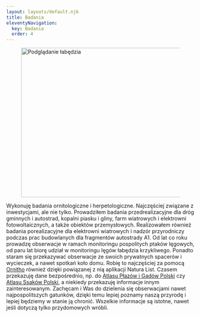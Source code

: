 ```yaml
---
layout: layouts/default.njk
title: Badania
eleventyNavigation:
  key: Badania
  order: 4
---
```

<figure class="max-w-lg lg:float-right lg:ml-12 px-6 sm:px-0 mt-3">
<img src="/img/labedz.jpg" alt="Podglądanie łabędzia" class="bg-yellow-100 p-2 sm:p-3 shadow-lg rotate-r" loading="lazy" width="532" height="399">
</figure>

Wykonuję badania ornitologiczne i herpetologiczne. Najczęściej związane z inwestycjami, ale nie tylko. Prowadziłem badania przedrealizacyjne dla dróg gminnych i autostrad, kopalni piasku i gliny, farm wiatrowych i elektrowni fotowoltaicznych, a także obiektów przemysłowych. Realizowałem również badania porealizacyjne dla elektrowni wiatrowych i nadzór przyrodniczy podczas prac budowlanych dla fragmentów autostrady A1. Od lat co roku prowadzę obserwacje w ramach monitoringu pospolitych ptaków lęgowych, od paru lat biorę udział w monitoringu lęgów łabędzia krzykliwego. Ponadto staram się przekazywać obserwacje ze swoich prywatnych spacerów i wycieczek, a nawet spotkań koło domu. Robię to najczęściej za pomocą [Ornitho](https://www.ornitho.pl/) również dzięki powiązanej z nią aplikacji Natura List. Czasem przekazuję dane bezpośrednio, np. do [Atlasu Płazów i Gadów Polski](https://www.iop.krakow.pl/PlazyGady) czy [Atlasu Ssaków Polski](https://www.iop.krakow.pl/ssaki), a niekiedy przekazuję informacje innym zainteresowanym. Zachęcam i Was do dzielenia się obserwacjami nawet najpospolitszych gatunków, dzięki temu lepiej poznamy naszą przyrodę i lepiej będziemy w stanie ją chronić. Wszelkie informacje są istotne, nawet jeśli dotyczą tylko przydomowych wróbli.